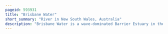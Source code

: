 ```yaml
---
pageid: 593931
title: "Brisbane Water"
short_summary: "River in New South Wales, Australia"
description: "Brisbane Water is a wave-dominated Barrier Estuary in the central Coast of new south Wales Australia. Brisbane Water has its origin at the confluence of the Narara and Coorumbine Creeks, to the south–east of Gosford and travels for approximately 18 kilometres in a southerly direction to its mouth at Broken Bay, about 7 kilometres from the Tasman Sea, at Barrenjoey Head. A Number of Towns and Suburbs surround the Shores of Brisbane Water, including Blackwall, Booker Bay, Davistown, Empire Bay, Erina, Ettalong Beach, Gosford, Green Point, Hardys Bay, Kilcare, Kincumber, Koolewong, Phegans Bay, Point Frederick, Point Clare, Saratoga, Tascott, Wagstaffe, and Woy Woy. Contained within Brisbane Water is St Huberts Island, Rileys Island, Dunmar Island and Pelican Island ; and adjoining the Estuary is Brisbane Water National Park to the West and Bouddi National Park to the East. The Kincumber Broadwater Forms Part of the same tidal Estuary System to the East of Davistown."
---
```

